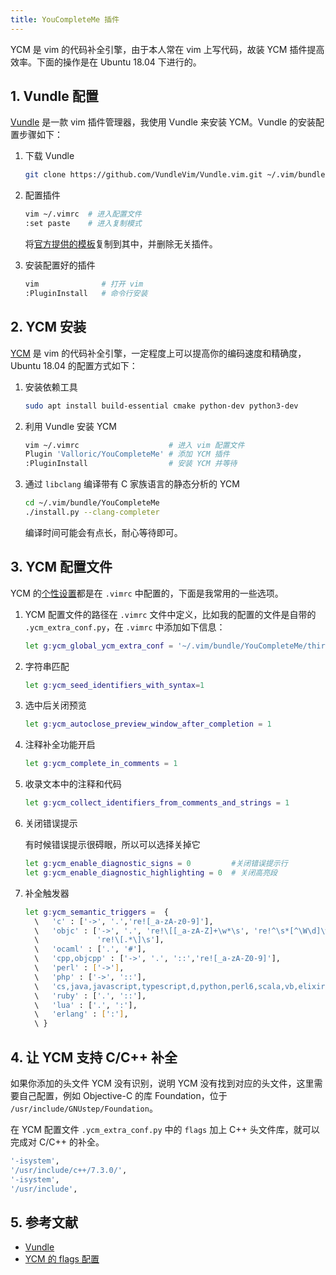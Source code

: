 ```yaml
---
title: YouCompleteMe 插件
---
```


YCM 是 vim 的代码补全引擎，由于本人常在 vim 上写代码，故装 YCM 插件提高效率。下面的操作是在 Ubuntu 18.04 下进行的。

## 1. Vundle 配置

[Vundle](https://github.com/VundleVim/Vundle.vim) 是一款 vim 插件管理器，我使用 Vundle 来安装 YCM。Vundle 的安装配置步骤如下：

1. 下载 Vundle

   ```bash
   git clone https://github.com/VundleVim/Vundle.vim.git ~/.vim/bundle/Vundle.vim
   ```

2. 配置插件

   ```bash
   vim ~/.vimrc  # 进入配置文件
   :set paste    # 进入复制模式
   ```
   
   将[官方提供的模板](https://github.com/VundleVim/Vundle.vim#quick-start)复制到其中，并删除无关插件。
   
3. 安装配置好的插件

   ```bash
   vim              # 打开 vim
   :PluginInstall   # 命令行安装
   ```

## 2. YCM 安装

[YCM](https://github.com/Valloric/YouCompleteMe) 是 vim 的代码补全引擎，一定程度上可以提高你的编码速度和精确度，Ubuntu 18.04 的配置方式如下：

1. 安装依赖工具

   ```bash
   sudo apt install build-essential cmake python-dev python3-dev
   ```

2. 利用 Vundle 安装 YCM

   ```bash
   vim ~/.vimrc                    # 进入 vim 配置文件
   Plugin 'Valloric/YouCompleteMe' # 添加 YCM 插件
   :PluginInstall                  # 安装 YCM 并等待
   ```

3. 通过 `libclang` 编译带有 C 家族语言的静态分析的 YCM 

   ```bash
   cd ~/.vim/bundle/YouCompleteMe   
   ./install.py --clang-completer
   ```

   编译时间可能会有点长，耐心等待即可。

## 3. YCM 配置文件

YCM 的[个性设置](https://github.com/ycm-core/YouCompleteMe#options)都是在 `.vimrc` 中配置的，下面是我常用的一些选项。

1. YCM 配置文件的路径在 `.vimrc` 文件中定义，比如我的配置的文件是自带的 `.ycm_extra_conf.py`，在 `.vimrc` 中添加如下信息：

   ```bash
   let g:ycm_global_ycm_extra_conf = '~/.vim/bundle/YouCompleteMe/third_party/ycmd/.ycm_extra_conf.py'
   ```

2. 字符串匹配

   ```bash
   let g:ycm_seed_identifiers_with_syntax=1
   ```

3. 选中后关闭预览

   ```bash
   let g:ycm_autoclose_preview_window_after_completion = 1
   ```

4. 注释补全功能开启

   ```bash
   let g:ycm_complete_in_comments = 1
   ```

5. 收录文本中的注释和代码

   ```bash
   let g:ycm_collect_identifiers_from_comments_and_strings = 1
   ```

6. 关闭错误提示

   有时候错误提示很碍眼，所以可以选择关掉它
   
   ```bash
   let g:ycm_enable_diagnostic_signs = 0         #关闭错误提示行
   let g:ycm_enable_diagnostic_highlighting = 0  # 关闭高亮段
   ```
   
7. 补全触发器

   ```bash
   let g:ycm_semantic_triggers =  {
     \   'c' : ['->', '.','re![_a-zA-z0-9]'],
     \   'objc' : ['->', '.', 're!\[[_a-zA-Z]+\w*\s', 're!^\s*[^\W\d]\w*\s',
     \             're!\[.*\]\s'],
     \   'ocaml' : ['.', '#'],
     \   'cpp,objcpp' : ['->', '.', '::','re![_a-zA-Z0-9]'],
     \   'perl' : ['->'],
     \   'php' : ['->', '::'],
     \   'cs,java,javascript,typescript,d,python,perl6,scala,vb,elixir,go' : ['.'],
     \   'ruby' : ['.', '::'],
     \   'lua' : ['.', ':'],
     \   'erlang' : [':'],
     \ }
   ```

## 4. 让 YCM 支持 C/C++ 补全

如果你添加的头文件 YCM 没有识别，说明 YCM 没有找到对应的头文件，这里需要自己配置，例如 Objective-C 的库 Foundation，位于 `/usr/include/GNUstep/Foundation`。

在 YCM 配置文件 `.ycm_extra_conf.py` 中的 `flags` 加上 C++ 头文件库，就可以完成对 C/C++ 的补全。

```bash
'-isystem',
'/usr/include/c++/7.3.0/',
'-isystem',
'/usr/include',
```

## 5. 参考文献

- [Vundle](https://github.com/VundleVim/Vundle.vim)
- [YCM 的 flags 配置](https://github.com/ycm-core/YouCompleteMe#option-2-provide-the-flags-manually)

